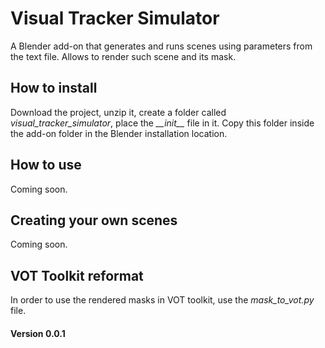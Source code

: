 # Visual Tracker Simulator
A Blender add-on that generates and runs scenes using parameters from the text file. Allows to render such scene and its mask.

## How to install
Download the project, unzip it, create a folder called _visual\_tracker\_simulator_, place the _\_\_init\_\__ file in it. Copy this folder inside the add-on folder in the Blender installation location.

## How to use
Coming soon.

## Creating your own scenes
Coming soon.

## VOT Toolkit reformat
In order to use the rendered masks in VOT toolkit, use the _mask\_to\_vot.py_ file.

#### Version 0.0.1
